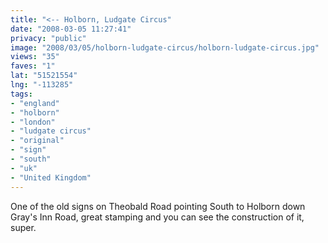 ```yaml
---
title: "<-- Holborn, Ludgate Circus"
date: "2008-03-05 11:27:41"
privacy: "public"
image: "2008/03/05/holborn-ludgate-circus/holborn-ludgate-circus.jpg"
views: "35"
faves: "1"
lat: "51521554"
lng: "-113285"
tags:
- "england"
- "holborn"
- "london"
- "ludgate circus"
- "original"
- "sign"
- "south"
- "uk"
- "United Kingdom"
---
```

One of the old signs on Theobald Road pointing South to Holborn down Gray's Inn Road, great stamping and you can see the construction of it, super.
